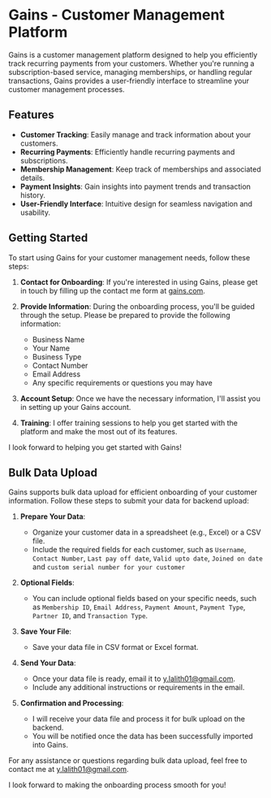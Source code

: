 # Gains - Customer Management Platform

Gains is a customer management platform designed to help you efficiently track recurring payments from your customers. Whether you're running a subscription-based service, managing memberships, or handling regular transactions, Gains provides a user-friendly interface to streamline your customer management processes.

## Features

- **Customer Tracking**: Easily manage and track information about your customers.
- **Recurring Payments**: Efficiently handle recurring payments and subscriptions.
- **Membership Management**: Keep track of memberships and associated details.
- **Payment Insights**: Gain insights into payment trends and transaction history.
- **User-Friendly Interface**: Intuitive design for seamless navigation and usability.

## Getting Started

To start using Gains for your customer management needs, follow these steps:

1. **Contact for Onboarding**: If you're interested in using Gains, please get in touch by filling up the contact me form at [gains.com](https://gains-pink.vercel.app/).

2. **Provide Information**: During the onboarding process, you'll be guided through the setup. Please be prepared to provide the following information:
   - Business Name
   - Your Name
   - Business Type
   - Contact Number
   - Email Address
   - Any specific requirements or questions you may have

3. **Account Setup**: Once we have the necessary information, I'll assist you in setting up your Gains account.

4. **Training**: I offer training sessions to help you get started with the platform and make the most out of its features.

I look forward to helping you get started with Gains!

## Bulk Data Upload

Gains supports bulk data upload for efficient onboarding of your customer information. Follow these steps to submit your data for backend upload:

1. **Prepare Your Data**:
   - Organize your customer data in a spreadsheet (e.g., Excel) or a CSV file.
   - Include the required fields for each customer, such as `Username`, `Contact Number`, `Last pay off date`, `Valid upto date`, `Joined on date` and `custom serial number for your customer`

2. **Optional Fields**:
   - You can include optional fields based on your specific needs, such as `Membership ID`, `Email Address`, `Payment Amount`, `Payment Type`, `Partner ID`, and `Transaction Type`.

3. **Save Your File**:
   - Save your data file in CSV format or Excel format.

4. **Send Your Data**:
   - Once your data file is ready, email it to y.lalith01@gmail.com.
   - Include any additional instructions or requirements in the email.

5. **Confirmation and Processing**:
   - I will receive your data file and process it for bulk upload on the backend.
   - You will be notified once the data has been successfully imported into Gains.

For any assistance or questions regarding bulk data upload, feel free to contact me at y.lalith01@gmail.com.

I look forward to making the onboarding process smooth for you!

